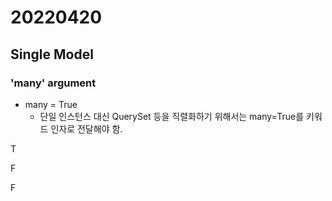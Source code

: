 # 20220420



## Single Model



### 'many' argument

* many = True
  * 단일 인스턴스 대신  QuerySet 등을 직렬화하기 위해서는 many=True를 키워드 인자로 전달해야 함.



T

F

F